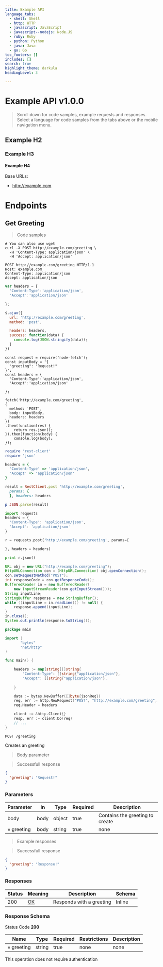 ```yaml
---
title: Example API
language_tabs:
  - shell: Shell
  - http: HTTP
  - javascript: JavaScript
  - javascript--nodejs: Node.JS
  - ruby: Ruby
  - python: Python
  - java: Java
  - go: Go
toc_footers: []
includes: []
search: true
highlight_theme: darkula
headingLevel: 3

---
```


<h1 id="Example-API">Example API v1.0.0</h1>

> Scroll down for code samples, example requests and responses. Select a language for code samples from the tabs above or the mobile navigation menu.

## Example H2

### Example H3

#### Example H4

Base URLs:

* <a href="http://example.com">http://example.com</a>

<h1 id="Example-API-Endpoints">Endpoints</h1>

## Get Greeting

<a id="opIdgetGreeting"></a>

> Code samples

```shell
# You can also use wget
curl -X POST http://example.com/greeting \
  -H 'Content-Type: application/json' \
  -H 'Accept: application/json'

```

```http
POST http://example.com/greeting HTTP/1.1
Host: example.com
Content-Type: application/json
Accept: application/json

```

```javascript
var headers = {
  'Content-Type':'application/json',
  'Accept':'application/json'

};

$.ajax({
  url: 'http://example.com/greeting',
  method: 'post',

  headers: headers,
  success: function(data) {
    console.log(JSON.stringify(data));
  }
})

```

```javascript--nodejs
const request = require('node-fetch');
const inputBody = '{
  "greeting": "Request!"
}';
const headers = {
  'Content-Type':'application/json',
  'Accept':'application/json'

};

fetch('http://example.com/greeting',
{
  method: 'POST',
  body: inputBody,
  headers: headers
})
.then(function(res) {
    return res.json();
}).then(function(body) {
    console.log(body);
});

```

```ruby
require 'rest-client'
require 'json'

headers = {
  'Content-Type' => 'application/json',
  'Accept' => 'application/json'
}

result = RestClient.post 'http://example.com/greeting',
  params: {
  }, headers: headers

p JSON.parse(result)

```

```python
import requests
headers = {
  'Content-Type': 'application/json',
  'Accept': 'application/json'
}

r = requests.post('http://example.com/greeting', params={

}, headers = headers)

print r.json()

```

```java
URL obj = new URL("http://example.com/greeting");
HttpURLConnection con = (HttpURLConnection) obj.openConnection();
con.setRequestMethod("POST");
int responseCode = con.getResponseCode();
BufferedReader in = new BufferedReader(
    new InputStreamReader(con.getInputStream()));
String inputLine;
StringBuffer response = new StringBuffer();
while ((inputLine = in.readLine()) != null) {
    response.append(inputLine);
}
in.close();
System.out.println(response.toString());

```

```go
package main

import (
       "bytes"
       "net/http"
)

func main() {

    headers := map[string][]string{
        "Content-Type": []string{"application/json"},
        "Accept": []string{"application/json"},
        
    }

    data := bytes.NewBuffer([]byte{jsonReq})
    req, err := http.NewRequest("POST", "http://example.com/greeting", data)
    req.Header = headers

    client := &http.Client{}
    resp, err := client.Do(req)
    // ...
}

```

`POST /greeting`

Creates an greeting

> Body parameter

> Successfull response

```json
{
  "greeting": "Request!"
}
```

<h3 id="get-greeting-parameters">Parameters</h3>

|Parameter|In|Type|Required|Description|
|---|---|---|---|---|
|body|body|object|true|Contains the greeting to create|
|» greeting|body|string|true|none|

> Example responses

> Successfull response

```json
{
  "greeting": "Response!"
}
```

<h3 id="get-greeting-responses">Responses</h3>

|Status|Meaning|Description|Schema|
|---|---|---|---|
|200|[OK](https://tools.ietf.org/html/rfc7231#section-6.3.1)|Responds with a greeting|Inline|

<h3 id="get-greeting-responseschema">Response Schema</h3>

Status Code **200**

|Name|Type|Required|Restrictions|Description|
|---|---|---|---|---|
|» greeting|string|true|none|none|

<aside class="success">
This operation does not require authentication
</aside>

